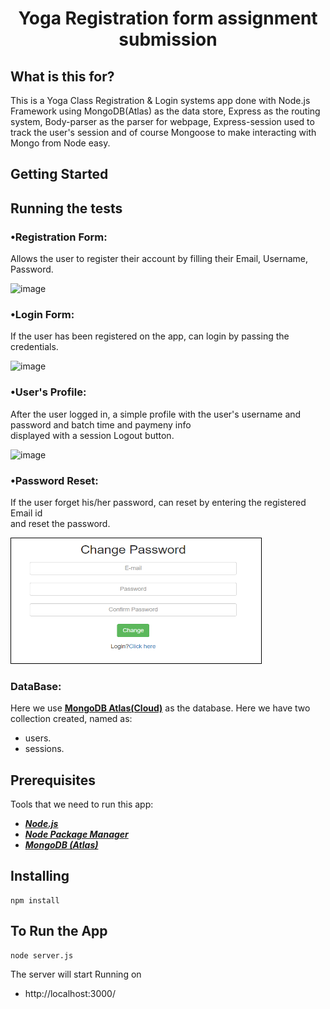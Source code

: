 <h1 align="center">
    <b>Yoga Registration form assignment submission </b> 
<br>
</h1>


## What is this for?
This is a Yoga Class Registration & Login systems app done with Node.js Framework using MongoDB(Atlas) as the data store, Express as the routing system, Body-parser as the parser for webpage, Express-session used  to track the user's session and of course Mongoose to make interacting with Mongo from Node easy.

## Getting Started

## Running the tests

### •Registration Form:
Allows the user to register their account by filling their Email, Username, Password.

![image](https://user-images.githubusercontent.com/55663137/207046894-84eba311-9132-4ac8-907f-1dec464579de.png)

### •Login Form:
If the user has been registered on the app, can login by passing the credentials.

![image](https://user-images.githubusercontent.com/55663137/207046989-836c5f44-9eaf-40e4-9b55-6dbcbcec414c.png)

### •User's Profile:
After the user logged in, a simple profile with the user's username and password and batch time and paymeny info <br>displayed with a session Logout button.

![image](https://user-images.githubusercontent.com/55663137/207047153-e15751ee-5103-433d-9cc4-8e2154de9a39.png)

### •Password Reset:
If the user forget his/her password, can reset by entering the registered Email id <br>and reset the password.

<img src="./docs/forgetpass.PNG" height="200" width="400" style="border: 1px solid black;">

### DataBase:
Here we use **[MongoDB Atlas(Cloud)](https://www.mongodb.com/cloud/atlas)** as the database. Here we have two collection created, named as:
- users.
- sessions.

## Prerequisites
Tools that we need to run this app:

- ***[Node.js](https://nodejs.org/en/)***
- ***[Node Package Manager](https://www.npmjs.com/get-npm)***
- ***[MongoDB (Atlas)](https://www.mongodb.com/cloud/atlas)***

## Installing
```
npm install
```

## To Run the App
```
node server.js
```

The server will start Running on
+ http://localhost:3000/

